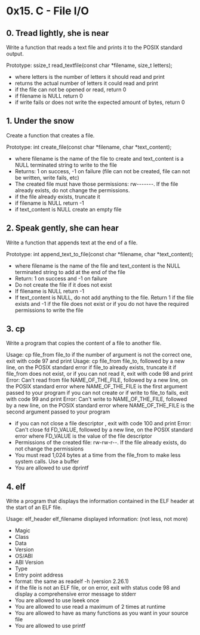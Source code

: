 # 0x15. C - File I/O

## 0. Tread lightly, she is near
Write a function that reads a text file and prints it to the POSIX standard output.

Prototype: ssize_t read_textfile(const char *filename, size_t letters);
- where letters is the number of letters it should read and print
- returns the actual number of letters it could read and print
- if the file can not be opened or read, return 0
- if filename is NULL return 0
- if write fails or does not write the expected amount of bytes, return 0

## 1. Under the snow
Create a function that creates a file.

Prototype: int create_file(const char *filename, char *text_content);
- where filename is the name of the file to create and text_content is a NULL terminated string to write to the file
- Returns: 1 on success, -1 on failure (file can not be created, file can not be written, write fails, etc)
- The created file must have those permissions: rw-------. If the file already exists, do not change the permissions.
- if the file already exists, truncate it
- if filename is NULL return -1
- if text_content is NULL create an empty file

## 2. Speak gently, she can hear

Write a function that appends text at the end of a file.

Prototype: int append_text_to_file(const char *filename, char *text_content);
- where filename is the name of the file and text_content is the NULL terminated string to add at the end of the file
- Return: 1 on success and -1 on failure
- Do not create the file if it does not exist
- If filename is NULL return -1
- If text_content is NULL, do not add anything to the file. Return 1 if the file exists and -1 if the file does not exist or if you do not have the required permissions to write the file

## 3. cp

Write a program that copies the content of a file to another file.

Usage: cp file_from file_to if the number of argument is not the correct one, exit with code 97 and print Usage: cp file_from file_to, followed by a new line, on the POSIX standard error if file_to already exists, truncate it if file_from does not exist, or if you can not read it, exit with code 98 and print Error: Can't read from file NAME_OF_THE_FILE, followed by a new line, on the POSIX standard error where NAME_OF_THE_FILE is the first argument passed to your program if you can not create or if write to file_to fails, exit with code 99 and print Error: Can't write to NAME_OF_THE_FILE, followed by a new line, on the POSIX standard error where NAME_OF_THE_FILE is the second argument passed to your program 
- if you can not close a file descriptor , exit with code 100 and print Error: Can't close fd FD_VALUE, followed by a new line, on the POSIX standard error
where FD_VALUE is the value of the file descriptor
- Permissions of the created file: rw-rw-r--. If the file already exists, do not change the permissions
- You must read 1,024 bytes at a time from the file_from to make less system calls. Use a buffer
- You are allowed to use dprintf

## 4. elf
Write a program that displays the information contained in the ELF header at the start of an ELF file.

Usage: elf_header elf_filename
displayed information: (not less, not more)
- Magic
- Class
- Data
- Version
- OS/ABI
- ABI Version
- Type
- Entry point address
- format: the same as readelf -h (version 2.26.1)
- if the file is not an ELF file, or on error, exit with status code 98 and display a comprehensive error message to stderr
- You are allowed to use lseek once
- You are allowed to use read a maximum of 2 times at runtime
- You are allowed to have as many functions as you want in your source file
- You are allowed to use printf